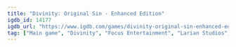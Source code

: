 ```yaml
---
title: "Divinity: Original Sin - Enhanced Edition"
igdb_id: 14177
igdb_url: "https://www.igdb.com/games/divinity-original-sin-enhanced-edition"
tag: ["Main game", "Divinity", "Focus Entertainment", "Larian Studios", "Role-playing (RPG)", "Strategy", "Tactical", "Adventure", "Indie", "Single player", "Multiplayer", "Co-operative", "Split screen", "Third person", "Bird view / Isometric", "Fantasy"]
---
```


